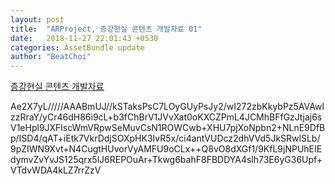 ```yaml
---
layout: post
title:  "ARProject, 증강현실 콘텐츠 개발자료 01"
date:   2018-11-27 22:01:43 +0530
categories: AssetBundle update
author: "BeatChoi"
---
```

[증강현실 콘텐츠 개발자료][증강현실 콘텐츠 개발자료]


Ae2X7yL/////AAABmUJ//kSTaksPsC7LOyGUyPsJy2/wI272zbKkybPz5AVAwlzzRraY/yCr46dH86i9cL+b3fChBrV1JVvXat0oKXCZPmL4JCMhBFfGzJtjaj6sV1eHpl9JXFlscWmVRpwSeMuvCsN1ROWCwb+XHU7pjXoNpbn2+NLnE9DfBp/ISD4/qAT+iEtk7VkrDdjSOXpHK3IvR5x/ci4antVUDcz2dhVVd5JkSRwlSLb/9pZIWN9Xvt+N4CugtHUvorVyAMFU9oCLx++Q8vO8dXGf1/9KfL9jNPUhEIEdymvZvYvJS125qrx5lJ6REPOuAr+Tkwg6bahF8FBDDYA4slh73E6yG36Upf+VTdvWDA4kLZ7rrZzV




[증강현실 콘텐츠 개발자료]: https://drive.google.com/open?id=19BZX4u046I57clEwl0dxtMnds6OEul9-


